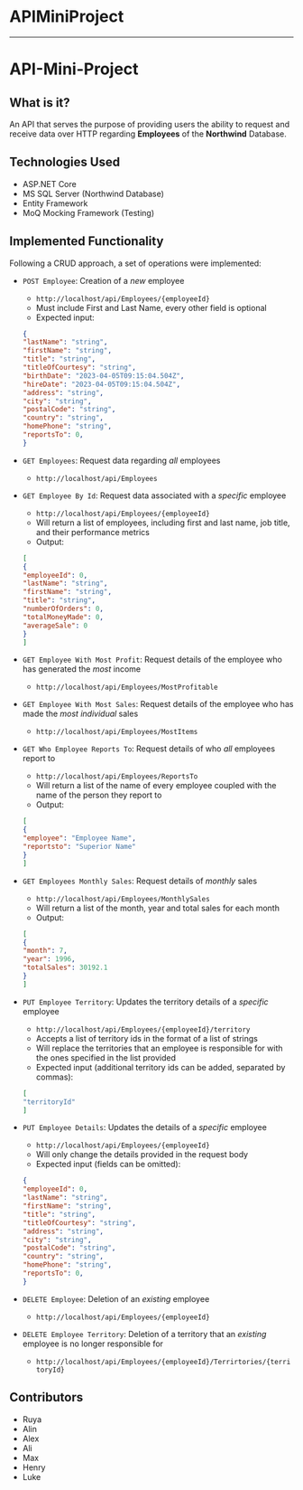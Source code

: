 # APIMiniProject
---
# API-Mini-Project

## What is it?
An API that serves the purpose of providing users the ability to request and receive data over HTTP regarding **Employees** of the **Northwind** Database.

## Technologies Used
- ASP.NET Core
- MS SQL Server (Northwind Database)
- Entity Framework
- MoQ Mocking Framework (Testing)

## Implemented Functionality
Following a CRUD approach, a set of operations were implemented:
- `POST Employee`: Creation of a *new* employee
	* `http://localhost/api/Employees/{employeeId}`
	* Must include First and Last Name, every other field is optional
	* Expected input:
	 ```JSON
	{
  "lastName": "string",
  "firstName": "string",
  "title": "string",
  "titleOfCourtesy": "string",
  "birthDate": "2023-04-05T09:15:04.504Z",
  "hireDate": "2023-04-05T09:15:04.504Z",
  "address": "string",
  "city": "string",
  "postalCode": "string",
  "country": "string",
  "homePhone": "string",
  "reportsTo": 0,
	} 
	```
- `GET Employees`: Request data regarding *all* employees
	* `http://localhost/api/Employees`
- `GET Employee By Id`: Request data associated with a *specific* employee 
	* `http://localhost/api/Employees/{employeeId}`
	* Will return a list of employees, including first and last name, job title, and their performance metrics
	* Output:
	```JSON
	[
  {
    "employeeId": 0,
    "lastName": "string",
    "firstName": "string",
    "title": "string",
    "numberOfOrders": 0,
    "totalMoneyMade": 0,
    "averageSale": 0
  }
	]
	```

	
- `GET Employee With Most Profit`: Request details of the employee who has generated the *most* income
	* `http://localhost/api/Employees/MostProfitable`
- `GET Employee With Most Sales`: Request details of the employee who has made the *most individual* sales
	* `http://localhost/api/Employees/MostItems`
- `GET Who Employee Reports To`: Request details of who *all* employees report to
	* `http://localhost/api/Employees/ReportsTo`
	* Will return a list of the name of every employee coupled with the name of the person they report to
	* Output:
	```JSON
	[
  {
    "employee": "Employee Name",
    "reportsto": "Superior Name"
  }
  	]
	```
- `GET Employees Monthly Sales`: Request details of *monthly* sales
	* `http://localhost/api/Employees/MonthlySales`
	* Will return a list of the month, year and total sales for each month
	* Output:
	```JSON
	[
  {
    "month": 7,
    "year": 1996,
    "totalSales": 30192.1
  }
  	]
	```
- `PUT Employee Territory`: Updates the territory details of a *specific* employee
	* `http://localhost/api/Employees/{employeeId}/territory`
	* Accepts a list of territory ids in the format of a list of strings
	* Will replace the territories that an employee is responsible for with the ones specified in the list provided
	* Expected input (additional territory ids can be added, separated by commas):
	```JSON
	[
	"territoryId"
	]
	```
- `PUT Employee Details`: Updates the details of a *specific* employee
	* `http://localhost/api/Employees/{employeeId}`
	* Will only change the details provided in the request body
	* Expected input (fields can be omitted):
	```JSON
	{
  "employeeId": 0,
  "lastName": "string",
  "firstName": "string",
  "title": "string",
  "titleOfCourtesy": "string",
  "address": "string",
  "city": "string",
  "postalCode": "string",
  "country": "string",
  "homePhone": "string",
  "reportsTo": 0,
	}
	```
	
- `DELETE Employee`: Deletion of an *existing* employee
	* `http://localhost/api/Employees/{employeeId}`
- `DELETE Employee Territory`: Deletion of a territory that an *existing* employee is no longer responsible for
	* `http://localhost/api/Employees/{employeeId}/Terrirtories/{territoryId}`

## Contributors
- Ruya
- Alin
- Alex
- Ali
- Max
- Henry
- Luke
